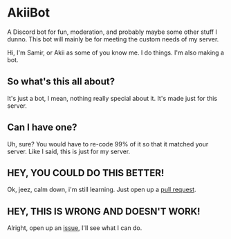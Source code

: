 # AkiiBot
A Discord bot for fun, moderation, and probably maybe some other stuff I dunno. This bot will mainly be for meeting the custom needs of my server.

Hi, I'm Samir, or Akii as some of you know me. I do things. I'm also making a bot.

## So what's this all about?
It's just a bot, I mean, nothing really special about it. It's made just for this server.
## Can I have one?
Uh, sure? You would have to re-code 99% of it so that it matched your server. Like I said, this is just for my server.
## HEY, YOU COULD DO THIS BETTER!
Ok, jeez, calm down, i'm still learning. Just open up a [pull request](https://github.com/jennasisis/GalliumBot/pulls).
## HEY, THIS IS WRONG AND DOESN'T WORK!
Alright, open up an [issue](https://github.com/jennasisis/GalliumBot/issues), I'll see what I can do.
